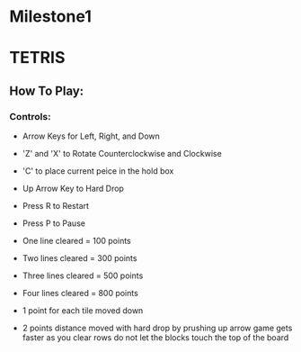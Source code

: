 # Milestone1

# TETRIS

## How To Play:
### Controls:
- Arrow Keys for Left, Right, and Down
- 'Z' and 'X' to Rotate Counterclockwise and Clockwise 
- 'C' to place current peice in the hold box
- Up Arrow Key to Hard Drop
- Press R to Restart
- Press P to Pause



- One line cleared = 100 points
- Two lines cleared = 300 points
- Three lines cleared = 500 points
- Four lines cleared = 800 points
- 1 point for each tile moved down
- 2 points distance moved with hard drop by prushing up arrow
  game gets faster as you clear rows
  do not let the blocks touch the top of the board

